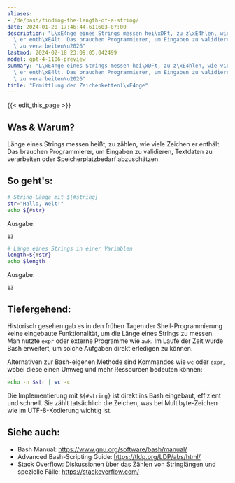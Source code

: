 ```yaml
---
aliases:
- /de/bash/finding-the-length-of-a-string/
date: 2024-01-20 17:46:44.611603-07:00
description: "L\xE4nge eines Strings messen hei\xDFt, zu z\xE4hlen, wie viele Zeichen\
  \ er enth\xE4lt. Das brauchen Programmierer, um Eingaben zu validieren, Textdaten\
  \ zu verarbeiten\u2026"
lastmod: 2024-02-18 23:09:05.042499
model: gpt-4-1106-preview
summary: "L\xE4nge eines Strings messen hei\xDFt, zu z\xE4hlen, wie viele Zeichen\
  \ er enth\xE4lt. Das brauchen Programmierer, um Eingaben zu validieren, Textdaten\
  \ zu verarbeiten\u2026"
title: "Ermittlung der Zeichenkettenl\xE4nge"
---
```


{{< edit_this_page >}}

## Was & Warum?
Länge eines Strings messen heißt, zu zählen, wie viele Zeichen er enthält. Das brauchen Programmierer, um Eingaben zu validieren, Textdaten zu verarbeiten oder Speicherplatzbedarf abzuschätzen.

## So geht's:

```Bash
# String-Länge mit ${#string}
str="Hallo, Welt!"
echo ${#str}
```

Ausgabe:
```
13
```

```Bash
# Länge eines Strings in einer Variablen
length=${#str}
echo $length
```

Ausgabe:
```
13
```

## Tiefergehend:
Historisch gesehen gab es in den frühen Tagen der Shell-Programmierung keine eingebaute Funktionalität, um die Länge eines Strings zu messen. Man nutzte `expr` oder externe Programme wie `awk`. Im Laufe der Zeit wurde Bash erweitert, um solche Aufgaben direkt erledigen zu können.

Alternativen zur Bash-eigenen Methode sind Kommandos wie `wc` oder `expr`, wobei diese einen Umweg und mehr Ressourcen bedeuten können:

```Bash
echo -n $str | wc -c
```

Die Implementierung mit `${#string}` ist direkt ins Bash eingebaut, effizient und schnell. Sie zählt tatsächlich die Zeichen, was bei Multibyte-Zeichen wie im UTF-8-Kodierung wichtig ist.

## Siehe auch:

- Bash Manual: https://www.gnu.org/software/bash/manual/
- Advanced Bash-Scripting Guide: https://tldp.org/LDP/abs/html/
- Stack Overflow: Diskussionen über das Zählen von Stringlängen und spezielle Fälle: https://stackoverflow.com/
